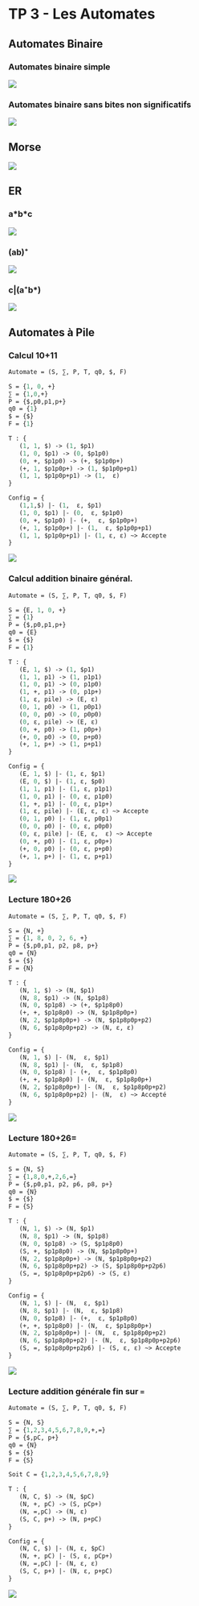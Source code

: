 # TP 3 - Les Automates

## Automates Binaire

### Automates binaire simple

![](images/automate_binaire_simple.png)

### Automates binaire sans bites non significatifs

![](images/automates_binaire_no_unsig_bites.png)

## Morse

![](images/morse.png)

## ER

### a\*b\*c

![](images/er1_a*b*c.png)

### (ab)⁺

![](images/er2_ab+.png)

### c|(a⁺b\*)

![](images/er3.png)

## Automates à Pile

### Calcul 10+11

```Ocaml
Automate = (S, ∑, P, T, q0, $, F)

S = {1, 0, +}
∑ = {1,0,+}
P = {$,p0,p1,p+}
q0 = {1}
$ = {$}
F = {1}

T : {
   (1, 1, $) -> (1, $p1)
   (1, 0, $p1) -> (0, $p1p0)
   (0, +, $p1p0) -> (+, $p1p0p+)
   (+, 1, $p1p0p+) -> (1, $p1p0p+p1)
   (1, 1, $p1p0p+p1) -> (1,  ε)
}

Config = {
   (1,1,$) |- (1,  ε, $p1)
   (1, 0, $p1) |- (0,  ε, $p1p0)
   (0, +, $p1p0) |- (+,  ε, $p1p0p+)
   (+, 1, $p1p0p+) |- (1,  ε, $p1p0p+p1)
   (1, 1, $p1p0p+p1) |- (1, ε, ε) ~> Accepte
}
```

![](images/pile_addition_1.png)

### Calcul addition binaire général.

```Ocaml
Automate = (S, ∑, P, T, q0, $, F)

S = {E, 1, 0, +}
∑ = {1}
P = {$,p0,p1,p+}
q0 = {E}
$ = {$}
F = {1}

T : {
   (E, 1, $) -> (1, $p1)
   (1, 1, p1) -> (1, p1p1)
   (1, 0, p1) -> (0, p1p0)
   (1, +, p1) -> (0, p1p+)
   (1, ε, pile) -> (E, ε)
   (0, 1, p0) -> (1, p0p1)
   (0, 0, p0) -> (0, p0p0)
   (0, ε, pile) -> (E, ε)
   (0, +, p0) -> (1, p0p+)
   (+, 0, p0) -> (0, p+p0)
   (+, 1, p+) -> (1, p+p1)
}

Config = {
   (E, 1, $) |- (1, ε, $p1)
   (E, 0, $) |- (1, ε, $p0)
   (1, 1, p1) |- (1, ε, p1p1)
   (1, 0, p1) |- (0, ε, p1p0)
   (1, +, p1) |- (0, ε, p1p+)
   (1, ε, pile) |- (E, ε, ε) ~> Accepte
   (0, 1, p0) |- (1, ε, p0p1)
   (0, 0, p0) |- (0, ε, p0p0)
   (0, ε, pile) |- (E, ε,  ε) ~> Accepte
   (0, +, p0) |- (1, ε, p0p+)
   (+, 0, p0) |- (0, ε, p+p0)
   (+, 1, p+) |- (1, ε, p+p1)
}
```

![](images/pile_addition_2.png)

### Lecture 180+26

```Ocaml
Automate = (S, ∑, P, T, q0, $, F)

S = {N, +}
∑ = {1, 8, 0, 2, 6, +}
P = {$,p0,p1, p2, p8, p+}
q0 = {N}
$ = {$}
F = {N}

T : {
   (N, 1, $) -> (N, $p1)
   (N, 8, $p1) -> (N, $p1p8)
   (N, 0, $p1p8) -> (+, $p1p8p0)
   (+, +, $p1p8p0) -> (N, $p1p8p0p+)
   (N, 2, $p1p8p0p+) -> (N, $p1p8p0p+p2)
   (N, 6, $p1p8p0p+p2) -> (N, ε, ε)
}

Config = {
   (N, 1, $) |- (N,  ε, $p1)
   (N, 8, $p1) |- (N,  ε, $p1p8)
   (N, 0, $p1p8) |- (+,  ε, $p1p8p0)
   (+, +, $p1p8p0) |- (N,  ε, $p1p8p0p+)
   (N, 2, $p1p8p0p+) |- (N,  ε, $p1p8p0p+p2)
   (N, 6, $p1p8p0p+p2) |- (N,  ε) ~> Accepté
}
```

![](images/pile_lecture_1.png)

### Lecture 180+26=

```OCaml
Automate = (S, ∑, P, T, q0, $, F)

S = {N, S}
∑ = {1,8,0,+,2,6,=}
P = {$,p0,p1, p2, p6, p8, p+}
q0 = {N}
$ = {$}
F = {S}

T : {
   (N, 1, $) -> (N, $p1)
   (N, 8, $p1) -> (N, $p1p8)
   (N, 0, $p1p8) -> (S, $p1p8p0)
   (S, +, $p1p8p0) -> (N, $p1p8p0p+)
   (N, 2, $p1p8p0p+) -> (N, $p1p8p0p+p2)
   (N, 6, $p1p8p0p+p2) -> (S, $p1p8p0p+p2p6)
   (S, =, $p1p8p0p+p2p6) -> (S, ε)
}

Config = {
   (N, 1, $) |- (N,  ε, $p1)
   (N, 8, $p1) |- (N,  ε, $p1p8)
   (N, 0, $p1p8) |- (+,  ε, $p1p8p0)
   (+, +, $p1p8p0) |- (N,  ε, $p1p8p0p+)
   (N, 2, $p1p8p0p+) |- (N,  ε, $p1p8p0p+p2)
   (N, 6, $p1p8p0p+p2) |- (N,  ε, $p1p8p0p+p2p6)
   (S, =, $p1p8p0p+p2p6) |- (S, ε, ε) ~> Accepte
}
```

![](images/pile_lecture_2.png)


### Lecture addition générale fin sur `=`

```OCaml
Automate = (S, ∑, P, T, q0, $, F)

S = {N, S}
∑ = {1,2,3,4,5,6,7,8,9,+,=}
P = {$,pC, p+}
q0 = {N}
$ = {$}
F = {S}

Soit C = {1,2,3,4,5,6,7,8,9}

T : {
   (N, C, $) -> (N, $pC)
   (N, +, pC) -> (S, pCp+)
   (N, =,pC) -> (N, ε)
   (S, C, p+) -> (N, p+pC)
}

Config = {
   (N, C, $) |- (N, ε, $pC)
   (N, +, pC) |- (S, ε, pCp+)
   (N, =,pC) |- (N, ε, ε)
   (S, C, p+) |- (N, ε, p+pC)
}
```

![](images/pile_lecture_3.png)
